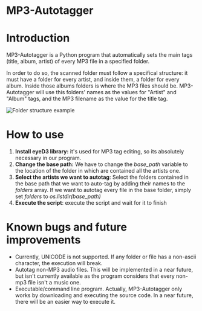 # MP3-Autotagger

# Introduction
MP3-Autotagger is a Python program that automatically sets the main tags (title, album, artist) of every MP3 file in a specified folder.

In order to do so, the scanned folder must follow a specifical structure: it must have a folder for every artist, and inside them, a folder for every album. Inside those albums folders is where the MP3 files should be. MP3-Autotagger will use this folders' names as the values for "Artist" and "Album" tags, and the MP3 filename as the value for the title tag. 

![Folder structure example](http://i.imgur.com/ZKFwsqB.png)

# How to use
1. **Install eyeD3 library:** it's used for MP3 tag editing, so its absolutely necessary in our program. 
2. **Change the base path:** We have to change the *base_path* variable to the location of the folder in which are contained all the artists one.
3. **Select the artists we want to autotag**: Select the folders contained in the base path that we want to auto-tag by adding their names to the *folders* array. If we want to autotag every file in the base folder, simply set *folders* to *os.listdir(base_path)*
4. **Execute the script**: execute the script and wait for it to finish


# Known bugs and future improvements
- Currently, UNICODE is not supported. If any folder or file has a non-ascii character, the execution will break.
- Autotag non-MP3 audio files. This will be implemented in a near future, but isn't currently available as the program considers that every non-mp3 file isn't a music one.
- Executable/command line program. Actually, MP3-Autotagger only works by downloading and executing the source code. In a near future, there will be an easier way to execute it.

